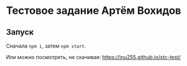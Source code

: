 # Тестовое задание Артём Вохидов

## Запуск

Сначала `npm i`, затем `npm start`.

Или можно посмотреть, не скачивая: https://inu255.github.io/stc-test/
